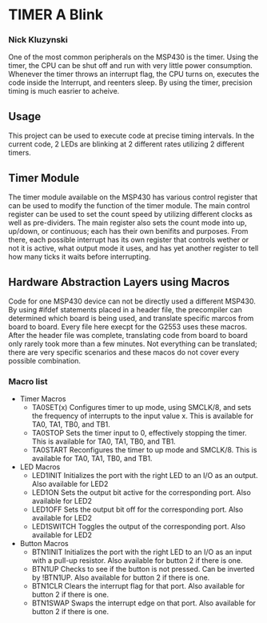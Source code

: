 # TIMER A Blink

### Nick Kluzynski

One of the most common peripherals on the MSP430 is the timer. Using the timer, the CPU can be shut off and run with very little power consumption. Whenever the timer throws an interrupt flag, the CPU turns on, executes the code inside the Interrupt, and reenters sleep. By using the timer, precision timing is much easrier to acheive.

## Usage
This project can be used to execute code at precise timing intervals. In the current code, 2 LEDs are blinking at 2 different rates utilizing 2 different timers.



## Timer Module

The timer module available on the MSP430 has various control register that can be used to modify the function of the timer module. The main control register can be used to set the count speed by utilizing different clocks as well as pre-dividers. The main register also sets the count mode into up, up/down, or continuous; each has their own benifits and purposes. From there, each possible interrupt has its own register that controls wether or not it is active, what output mode it uses, and has yet another register to tell how many ticks it waits before interrupting.

## Hardware Abstraction Layers using Macros
Code for one MSP430 device can not be directly used a different MSP430. By using #ifdef statements placed in a header file, the precompiler can determined which board is being used, and translate specific marcos from board to board. Every file here execpt for the G2553 uses these macros. After the header file was complete, translating code from board to board only rarely took more than a few minutes.  Not everything can be translated; there are very specific scenarios and these macos do not cover every possible combination.

### Macro list
- Timer Macros
  - TA0SET(x) Configures timer to up mode, using SMCLK/8, and sets the frequency of interrupts to the input value x. This is available for TA0, TA1, TB0, and TB1.
  - TA0STOP   Sets the timer input to 0, effectively stopping the timer. This is available for TA0, TA1, TB0, and TB1.
  - TA0START  Reconfigures the timer to up mode and SMCLK/8. This is available for TA0, TA1, TB0, and TB1.
- LED Macros
  - LED1INIT  Initializes the port with the right LED to an I/O as an output. Also available for LED2
  - LED1ON    Sets the output bit active for the corresponding port. Also available for LED2
  - LED1OFF   Sets the output bit off for the corresponding port. Also available for LED2
  - LED1SWITCH Toggles the output of the corresponding port. Also available for LED2
- Button Macros
  - BTN1INIT Initializes the port with the right LED to an I/O as an input with a pull-up resistor. Also available for button 2 if there is one.
  - BTN1UP Checks to see if the button is not pressed. Can be inverted by !BTN1UP. Also available for button 2 if there is one.
  - BTN1CLR Clears the interrupt flag for that port. Also available for button 2 if there is one.
  - BTN1SWAP Swaps the interrupt edge on that port. Also available for button 2 if there is one.





